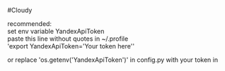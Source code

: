 #Cloudy


recommended:\
set env variable YandexApiToken\
paste this line without quotes in ~/.profile \
'export YandexApiToken='Your token here''

or replace 'os.getenv('YandexApiToken')' in config.py with your token in
